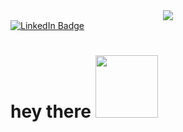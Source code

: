 <div id="header" align="center">
  <img src="https://media.giphy.com/media/pufOOG2cplDtfyQXL1/giphy-downsized-large.gif"/>
</div>
<div id="badges">
  <a href="https://www.linkedin.com/in/anastasia-beloded/">
  <img src="https://img.shields.io/badge/LinkedIn-blue?style=for-the-badge&logo=linkedin&logoColor=white" alt="LinkedIn Badge"/>
 </a>
</div>
<h1>
  hey there
  <img src="https://media.giphy.com/media/hvRJCLFzcasrR4ia7z/giphy.gif" width="100px"/>
</h1>

